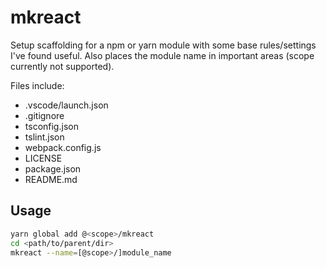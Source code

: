 # mkreact

Setup scaffolding for a npm or yarn module with some base rules/settings I've found useful.
Also places the module name in important areas (scope currently not supported).

Files include:

* .vscode/launch.json
* .gitignore
* tsconfig.json
* tslint.json
* webpack.config.js
* LICENSE
* package.json
* README.md

## Usage

```sh
yarn global add @<scope>/mkreact
cd <path/to/parent/dir>
mkreact --name=[@scope>/]module_name
```